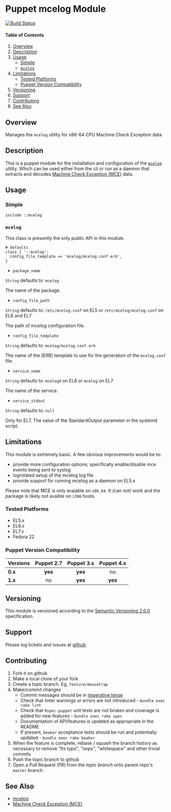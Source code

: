 Puppet mcelog Module
====================

[![Build Status](https://travis-ci.org/jhoblitt/puppet-mcelog.png)](https://travis-ci.org/jhoblitt/puppet-mcelog)

#### Table of Contents

1. [Overview](#overview)
2. [Description](#description)
3. [Usage](#usage)
    * [Simple](#simple)
    * [`mcelog`](#mcelog)
4. [Limitations](#limitations)
    * [Tested Platforms](#tested-platforms)
    * [Puppet Version Compatibility](#puppet-version-compatibility)
5. [Versioning](#versioning)
6. [Support](#support)
7. [Contributing](#contributing)
8. [See Also](#see-also)


Overview
--------

Manages the `mcelog` utility for x86-64 CPU Machine Check Exception data


Description
-----------

This is a puppet module for the installation and configuration of the
[`mcelog`](http://www.mcelog.org/) utility.  Which can be used either from the
cli or run as a daemon that extracts and decodes [Machine Check Exception
(MCE)](https://en.wikipedia.org/wiki/Machine-check_exception) data.

Usage
-----

### Simple

```puppet
include ::mcelog
```

### `mcelog`

This class is presently the only public API in this module.

```puppet
# defaults
class { '::mcelog':
  config_file_template => 'mcelog/mcelog.conf.erb',
}
```

* `package_name`

`String` defaults to: `mcelog`

The name of the package.

* `config_file_path`

`String` defaults to: `/etc/mcelog.conf` on EL5 or `/etc/mcelog/mcelog.conf` on EL6 and EL7

The path of mcelog configuration file.

* `config_file_template`

`String` defaults to: `mcelog/mcelog.conf.erb`

The name of the [ERB] template to use for the generation of the `mcelog.conf`
file.

* `service_name`

`String` defaults to: `mcelogd` on EL6 or `mcelog` on EL7

The name of the service.

* `service_stdout`

`String` defaults to: `null`

Only for EL7. The value of the StandardOutput parameter in the systemd script.


Limitations
-----------

This module is extremely basic. A few obvious improvements would be to:

* provide more configuration options; specifically enable/disable mce events being sent to syslog
* logrotated setup of the mcelog log file
* provide support for running mcelog as a daemon on EL5.x

Please note that MCE is only avaiable on `x86_64`. It /can not/ work and the
package is likely not avaible on `i386` hosts.

### Tested Platforms

* EL5.x
* EL6.x
* EL7.x
* Fedora 22

### Puppet Version Compatibility

Versions | Puppet 2.7 | Puppet 3.x | Puppet 4.x
:--------|:----------:|:----------:|:----------:
**0.x**  | **yes**    | **yes**    | no
**1.x**  | no         | **yes**    | **yes**


Versioning
----------

This module is versioned according to the [Semantic Versioning
2.0.0](http://semver.org/spec/v2.0.0.html) specification.


Support
-------

Please log tickets and issues at
[github](https://github.com/jhoblitt/puppet-mcelog/issues)


Contributing
------------

1. Fork it on github
2. Make a local clone of your fork
3. Create a topic branch.  Eg, `feature/mousetrap`
4. Make/commit changes
    * Commit messages should be in [imperative tense](http://git-scm.com/book/ch5-2.html)
    * Check that linter warnings or errors are not introduced - `bundle exec rake lint`
    * Check that `Rspec-puppet` unit tests are not broken and coverage is added for new
      features - `bundle exec rake spec`
    * Documentation of API/features is updated as appropriate in the README
    * If present, `beaker` acceptance tests should be run and potentially
      updated - `bundle exec rake beaker`
5. When the feature is complete, rebase / squash the branch history as
   necessary to remove "fix typo", "oops", "whitespace" and other trivial commits
6. Push the topic branch to github
7. Open a Pull Request (PR) from the *topic branch* onto parent repo's `master` branch


See Also
--------

* [mcelog](http://www.mcelog.org/)
* [Machine Check Exception (MCE)](https://en.wikipedia.org/wiki/Machine-check_exception)
